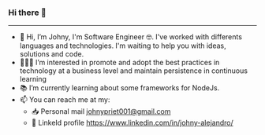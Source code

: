 ### Hi there 👋
* * *
- 👋 Hi, I’m Johny, I'm Software Engineer 🤓. I've worked with differents languages and technologies. I'm waiting to help you with ideas, solutions and code.
- 🧑🏻‍💼 I’m interested in promote and adopt the best practices in technology at a business level and maintain persistence in continuous learning
- 📚 I’m currently learning about some frameworks for NodeJs.
- 📫 You can reach me at my:
  - 📥 Personal mail johnypriet001@gmail.com
  - 🔗 LinkeId profile https://www.linkedin.com/in/johny-alejandro/

<!---
JohnyAle12/JohnyAle12 is a ✨ special ✨ repository because its `README.md` (this file) appears on your GitHub profile.
You can click the Preview link to take a look at your changes.
--->
